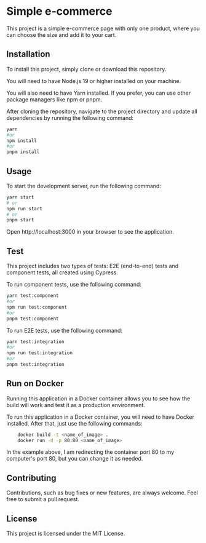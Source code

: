 # Simple e-commerce
This project is a simple e-commerce page with only one product, where you can choose the size and add it to your cart.

## Installation
To install this project, simply clone or download this repository.

You will need to have Node.js 19 or higher installed on your machine.

You will also need to have Yarn installed. If you prefer, you can use other package managers like npm or pnpm.

After cloning the repository, navigate to the project directory and update all dependencies by running the following command:

```bash
yarn
#or
npm install
#or
pnpm install
```
## Usage
To start the development server, run the following command:

```bash
yarn start
# or
npm run start
# or
pnpm start
```
Open http://localhost:3000 in your browser to see the application.

## Test

This project includes two types of tests: E2E (end-to-end) tests and component tests, all created using Cypress.

To run component tests, use the following command:

```bash
yarn test:component
#or
npm run test:component
#or
pnpm test:component
```

To run E2E tests, use the following command:

```bash
yarn test:integration
#or
npm run test:integration
#or
pnpm test:integration
```
## Run on Docker

Running this application in a Docker container allows you to see how the build will work and test it as a production environment.

To run this application in a Docker container, you will need to have Docker installed. After that, just use the following commands:

```bash
    docker build -t <name_of_image> . 
    docker run -d -p 80:80 <name_of_image>
```
In the example above, I am redirecting the container port 80 to my computer's port 80, but you can change it as needed.

## Contributing
Contributions, such as bug fixes or new features, are always welcome. Feel free to submit a pull request.

## License
This project is licensed under the MIT License.